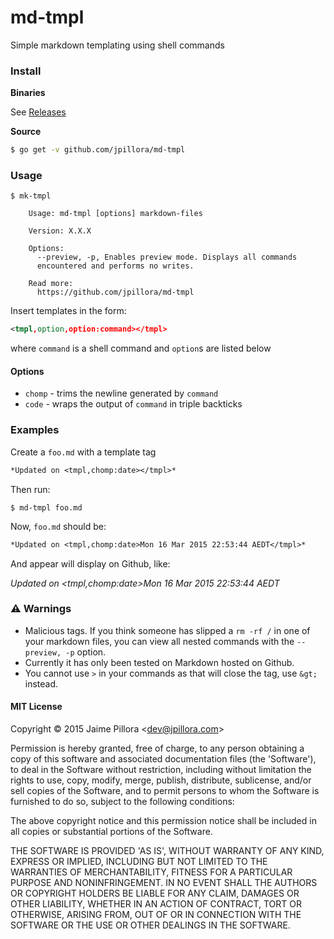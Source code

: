 # md-tmpl

Simple markdown templating using shell commands

### Install

**Binaries**

See [Releases](https://github.com/jpillora/md-tmpl/releases)

**Source**

``` sh
$ go get -v github.com/jpillora/md-tmpl
```

### Usage

```
$ mk-tmpl

	Usage: md-tmpl [options] markdown-files

	Version: X.X.X

	Options:
	  --preview, -p, Enables preview mode. Displays all commands
	  encountered and performs no writes.

	Read more:
	  https://github.com/jpillora/md-tmpl

```

Insert templates in the form:

``` xml
<tmpl,option,option:command></tmpl>
```

where `command` is a shell command and `option`s are listed below

#### Options

* `chomp` - trims the newline generated by `command`
* `code` - wraps the output of `command` in triple backticks

### Examples

Create a `foo.md` with a template tag

``` markdown
*Updated on <tmpl,chomp:date></tmpl>*
```

Then run:

```
$ md-tmpl foo.md
```

Now, `foo.md` should be:

``` markdown
*Updated on <tmpl,chomp:date>Mon 16 Mar 2015 22:53:44 AEDT</tmpl>*
```

And appear will display on Github, like:

*Updated on <tmpl,chomp:date>Mon 16 Mar 2015 22:53:44 AEDT</tmpl>*

### :warning: Warnings

* Malicious tags. If you think someone has slipped a `rm -rf /` in one of your markdown files, you can view all nested commands with the `--preview, -p` option.
* Currently it has only been tested on Markdown hosted on Github.
* You cannot use `>` in your commands as that will close the tag, use `&gt;` instead.

#### MIT License

Copyright © 2015 Jaime Pillora &lt;dev@jpillora.com&gt;

Permission is hereby granted, free of charge, to any person obtaining
a copy of this software and associated documentation files (the
'Software'), to deal in the Software without restriction, including
without limitation the rights to use, copy, modify, merge, publish,
distribute, sublicense, and/or sell copies of the Software, and to
permit persons to whom the Software is furnished to do so, subject to
the following conditions:

The above copyright notice and this permission notice shall be
included in all copies or substantial portions of the Software.

THE SOFTWARE IS PROVIDED 'AS IS', WITHOUT WARRANTY OF ANY KIND,
EXPRESS OR IMPLIED, INCLUDING BUT NOT LIMITED TO THE WARRANTIES OF
MERCHANTABILITY, FITNESS FOR A PARTICULAR PURPOSE AND NONINFRINGEMENT.
IN NO EVENT SHALL THE AUTHORS OR COPYRIGHT HOLDERS BE LIABLE FOR ANY
CLAIM, DAMAGES OR OTHER LIABILITY, WHETHER IN AN ACTION OF CONTRACT,
TORT OR OTHERWISE, ARISING FROM, OUT OF OR IN CONNECTION WITH THE
SOFTWARE OR THE USE OR OTHER DEALINGS IN THE SOFTWARE.
